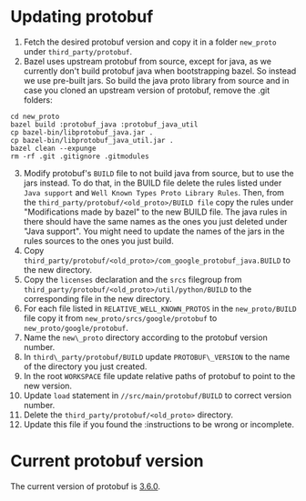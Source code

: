 # Updating protobuf


1) Fetch the desired protobuf version and copy it in a folder `new_proto` under
`third_party/protobuf`.
2) Bazel uses upstream protobuf from source, except for java, as we currently don't
build protobuf java when bootstrapping bazel. So instead we use pre-built jars.
So build the java proto library from source and in case you cloned an upstream version
of protobuf, remove the .git folders:
```
cd new_proto
bazel build :protobuf_java :protobuf_java_util
cp bazel-bin/libprotobuf_java.jar .
cp bazel-bin/libprotobuf_java_util.jar .
bazel clean --expunge
rm -rf .git .gitignore .gitmodules
```
3) Modify protobuf's `BUILD` file to not build java from source, but to use
   the jars instead. To do that, in the BUILD file delete the rules listed
   under `Java support` and `Well Known Types Proto Library Rules`.
   Then, from the `third_party/protobuf/<old_proto>/BUILD file`
   copy the rules under "Modifications made by bazel" to the new BUILD file.
   The java rules in there should have the same names as the ones you just deleted under "Java support".
   You might need to update the names of the jars in the rules sources to the ones you just build.
4) Copy `third_party/protobuf/<old_proto>/com_google_protobuf_java.BUILD` to the new
   directory.
5) Copy the `licenses` declaration and the `srcs` filegroup from
   `third_party/protobuf/<old_proto>/util/python/BUILD` to the corresponding
   file in the new directory.
6) For each file listed in `RELATIVE_WELL_KNOWN_PROTOS` in the `new_proto/BUILD` file
   copy it from `new_proto/srcs/google/protobuf` to `new_proto/google/protobuf`.
7) Name the `new\_proto` directory according to the protobuf version number.
8) In `third\_party/protobuf/BUILD` update `PROTOBUF\_VERSION` to the name of the
directory you just created.
9) In the root `WORKSPACE` file update relative paths of protobuf to point to
the new version.
10) Update `load` statement in `//src/main/protobuf/BUILD` to correct version number.
11) Delete the `third_party/protobuf/<old_proto>` directory.
12) Update this file if you found the :instructions to be wrong or incomplete.

# Current protobuf version

The current version of protobuf is [3.6.0](https://github.com/google/protobuf/releases/tag/v3.6.0).
